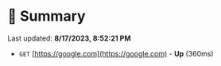 # 📖 Summary
Last updated: **8/17/2023, 8:52:21 PM**

- `GET` [https://google.com](https://google.com) - **Up** (360ms)
